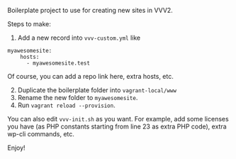 Boilerplate project to use for creating new sites in VVV2.

Steps to make:
1. Add a new record into `vvv-custom.yml` like

<pre><code>myawesomesite:
    hosts:
      - myawesomesite.test</code></pre>

Of course, you can add a repo link here, extra hosts, etc.

2. Duplicate the boilerplate folder into `vagrant-local/www`
3. Rename the new folder to `myawesomesite`.
4. Run `vagrant reload --provision`.

You can also edit `vvv-init.sh` as you want.
For example, add some licenses you have (as PHP constants starting from line 23 as extra PHP code),
extra wp-cli commands, etc.

Enjoy!
